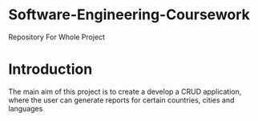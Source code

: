 # Software-Engineering-Coursework
Repository For Whole Project 

# Introduction

The main aim of this project is to create a develop a CRUD application, where the user can generate reports for certain countries, cities and languages
